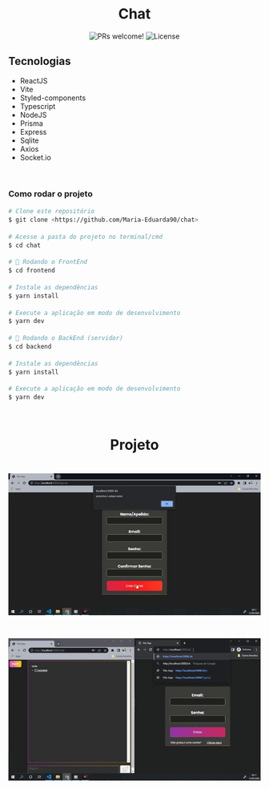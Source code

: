 <h1 align="center">
  Chat
</h1>

<p align="center">
 <img src="https://img.shields.io/static/v1?label=PRs&message=welcome&color=49AA26&labelColor=000000" alt="PRs welcome!" />

  <img alt="License" src="https://img.shields.io/static/v1?label=license&message=MIT&color=49AA26&labelColor=000000">
</p>

## Tecnologias

- ReactJS
- Vite
- Styled-components
- Typescript
- NodeJS
- Prisma
- Express
- Sqlite
- Axios
- Socket.io

</br>

### Como rodar o projeto

```bash
# Clone este repositório
$ git clone <https://github.com/Maria-Eduarda90/chat>

# Acesse a pasta do projeto no terminal/cmd
$ cd chat

# 🎲 Rodando o FrontEnd
$ cd frontend

# Instale as dependências
$ yarn install

# Execute a aplicação em modo de desenvolvimento
$ yarn dev

# 🎲 Rodando o BackEnd (servidor)
$ cd backend

# Instale as dependências
$ yarn install

# Execute a aplicação em modo de desenvolvimento
$ yarn dev

```

</br>

<h1 align="center"> 
	Projeto 
</h1>

<h1 align="center">
  <img alt="chat" title="#chat" src="./frontend/src/assets/20220512_200903.gif" />
</h1>
<h1 align="center">
  <img alt="chat" title="#chat" src="./frontend/src/assets/20220512_201702.gif" />
</h1>
